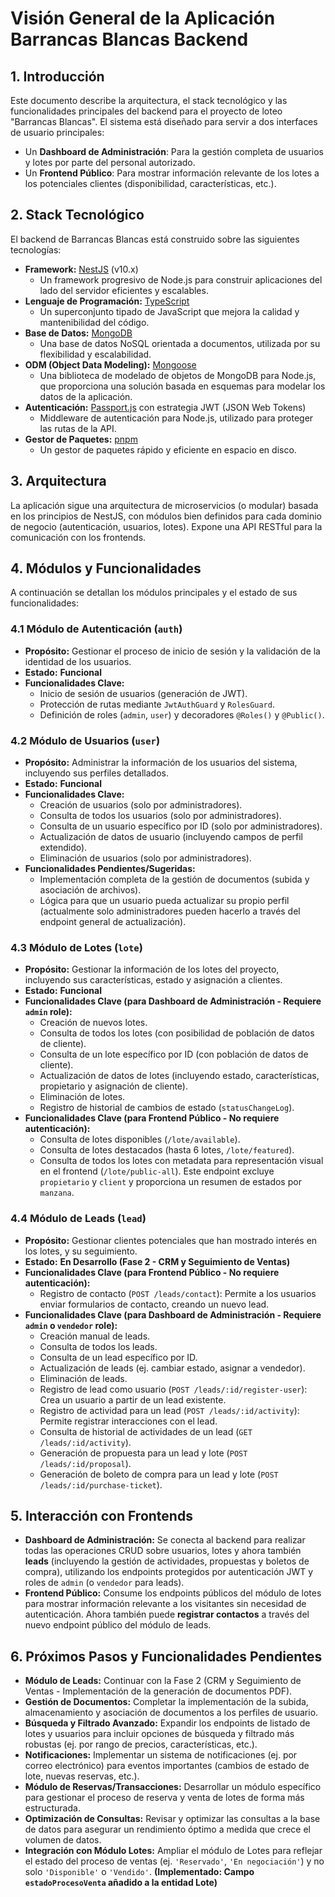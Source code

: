 # Visión General de la Aplicación Barrancas Blancas Backend

## 1. Introducción

Este documento describe la arquitectura, el stack tecnológico y las funcionalidades principales del backend para el proyecto de loteo "Barrancas Blancas". El sistema está diseñado para servir a dos interfaces de usuario principales:

*   Un **Dashboard de Administración**: Para la gestión completa de usuarios y lotes por parte del personal autorizado.
*   Un **Frontend Público**: Para mostrar información relevante de los lotes a los potenciales clientes (disponibilidad, características, etc.).

## 2. Stack Tecnológico

El backend de Barrancas Blancas está construido sobre las siguientes tecnologías:

*   **Framework:** [NestJS](https://nestjs.com/) (v10.x)
    *   Un framework progresivo de Node.js para construir aplicaciones del lado del servidor eficientes y escalables.
*   **Lenguaje de Programación:** [TypeScript](https://www.typescriptlang.org/)
    *   Un superconjunto tipado de JavaScript que mejora la calidad y mantenibilidad del código.
*   **Base de Datos:** [MongoDB](https://www.mongodb.com/)
    *   Una base de datos NoSQL orientada a documentos, utilizada por su flexibilidad y escalabilidad.
*   **ODM (Object Data Modeling):** [Mongoose](https://mongoosejs.com/)
    *   Una biblioteca de modelado de objetos de MongoDB para Node.js, que proporciona una solución basada en esquemas para modelar los datos de la aplicación.
*   **Autenticación:** [Passport.js](http://www.passportjs.org/) con estrategia JWT (JSON Web Tokens)
    *   Middleware de autenticación para Node.js, utilizado para proteger las rutas de la API.
*   **Gestor de Paquetes:** [pnpm](https://pnpm.io/)
    *   Un gestor de paquetes rápido y eficiente en espacio en disco.

## 3. Arquitectura

La aplicación sigue una arquitectura de microservicios (o modular) basada en los principios de NestJS, con módulos bien definidos para cada dominio de negocio (autenticación, usuarios, lotes). Expone una API RESTful para la comunicación con los frontends.

## 4. Módulos y Funcionalidades

A continuación se detallan los módulos principales y el estado de sus funcionalidades:

### 4.1 Módulo de Autenticación (`auth`)

*   **Propósito:** Gestionar el proceso de inicio de sesión y la validación de la identidad de los usuarios.
*   **Estado:** **Funcional**
*   **Funcionalidades Clave:**
    *   Inicio de sesión de usuarios (generación de JWT).
    *   Protección de rutas mediante `JwtAuthGuard` y `RolesGuard`.
    *   Definición de roles (`admin`, `user`) y decoradores `@Roles()` y `@Public()`.

### 4.2 Módulo de Usuarios (`user`)

*   **Propósito:** Administrar la información de los usuarios del sistema, incluyendo sus perfiles detallados.
*   **Estado:** **Funcional**
*   **Funcionalidades Clave:**
    *   Creación de usuarios (solo por administradores).
    *   Consulta de todos los usuarios (solo por administradores).
    *   Consulta de un usuario específico por ID (solo por administradores).
    *   Actualización de datos de usuario (incluyendo campos de perfil extendido).
    *   Eliminación de usuarios (solo por administradores).
*   **Funcionalidades Pendientes/Sugeridas:**
    *   Implementación completa de la gestión de documentos (subida y asociación de archivos).
    *   Lógica para que un usuario pueda actualizar su propio perfil (actualmente solo administradores pueden hacerlo a través del endpoint general de actualización).

### 4.3 Módulo de Lotes (`lote`)

*   **Propósito:** Gestionar la información de los lotes del proyecto, incluyendo sus características, estado y asignación a clientes.
*   **Estado:** **Funcional**
*   **Funcionalidades Clave (para Dashboard de Administración - Requiere `admin` role):**
    *   Creación de nuevos lotes.
    *   Consulta de todos los lotes (con posibilidad de población de datos de cliente).
    *   Consulta de un lote específico por ID (con población de datos de cliente).
    *   Actualización de datos de lotes (incluyendo estado, características, propietario y asignación de cliente).
    *   Eliminación de lotes.
    *   Registro de historial de cambios de estado (`statusChangeLog`).
*   **Funcionalidades Clave (para Frontend Público - No requiere autenticación):**
    *   Consulta de lotes disponibles (`/lote/available`).
    *   Consulta de lotes destacados (hasta 6 lotes, `/lote/featured`).
    *   Consulta de todos los lotes con metadata para representación visual en el frontend (`/lote/public-all`). Este endpoint excluye `propietario` y `client` y proporciona un resumen de estados por `manzana`.

### 4.4 Módulo de Leads (`lead`)

*   **Propósito:** Gestionar clientes potenciales que han mostrado interés en los lotes, y su seguimiento.
*   **Estado:** **En Desarrollo (Fase 2 - CRM y Seguimiento de Ventas)**
*   **Funcionalidades Clave (para Frontend Público - No requiere autenticación):**
    *   Registro de contacto (`POST /leads/contact`): Permite a los usuarios enviar formularios de contacto, creando un nuevo lead.
*   **Funcionalidades Clave (para Dashboard de Administración - Requiere `admin` o `vendedor` role):**
    *   Creación manual de leads.
    *   Consulta de todos los leads.
    *   Consulta de un lead específico por ID.
    *   Actualización de leads (ej. cambiar estado, asignar a vendedor).
    *   Eliminación de leads.
    *   Registro de lead como usuario (`POST /leads/:id/register-user`): Crea un usuario a partir de un lead existente.
    *   Registro de actividad para un lead (`POST /leads/:id/activity`): Permite registrar interacciones con el lead.
    *   Consulta de historial de actividades de un lead (`GET /leads/:id/activity`).
    *   Generación de propuesta para un lead y lote (`POST /leads/:id/proposal`).
    *   Generación de boleto de compra para un lead y lote (`POST /leads/:id/purchase-ticket`).

## 5. Interacción con Frontends

*   **Dashboard de Administración:** Se conecta al backend para realizar todas las operaciones CRUD sobre usuarios, lotes y ahora también **leads** (incluyendo la gestión de actividades, propuestas y boletos de compra), utilizando los endpoints protegidos por autenticación JWT y roles de `admin` (o `vendedor` para leads).
*   **Frontend Público:** Consume los endpoints públicos del módulo de lotes para mostrar información relevante a los visitantes sin necesidad de autenticación. Ahora también puede **registrar contactos** a través del nuevo endpoint público del módulo de leads.

## 6. Próximos Pasos y Funcionalidades Pendientes

*   **Módulo de Leads:** Continuar con la Fase 2 (CRM y Seguimiento de Ventas - Implementación de la generación de documentos PDF).
*   **Gestión de Documentos:** Completar la implementación de la subida, almacenamiento y asociación de documentos a los perfiles de usuario.
*   **Búsqueda y Filtrado Avanzado:** Expandir los endpoints de listado de lotes y usuarios para incluir opciones de búsqueda y filtrado más robustas (ej. por rango de precios, características, etc.).
*   **Notificaciones:** Implementar un sistema de notificaciones (ej. por correo electrónico) para eventos importantes (cambios de estado de lote, nuevas reservas, etc.).
*   **Módulo de Reservas/Transacciones:** Desarrollar un módulo específico para gestionar el proceso de reserva y venta de lotes de forma más estructurada.
*   **Optimización de Consultas:** Revisar y optimizar las consultas a la base de datos para asegurar un rendimiento óptimo a medida que crece el volumen de datos.
*   **Integración con Módulo Lotes:** Ampliar el módulo de Lotes para reflejar el estado del proceso de ventas (ej. `'Reservado'`, `'En negociación'`) y no solo `'Disponible'` o `'Vendido'`. **(Implementado: Campo `estadoProcesoVenta` añadido a la entidad Lote)**